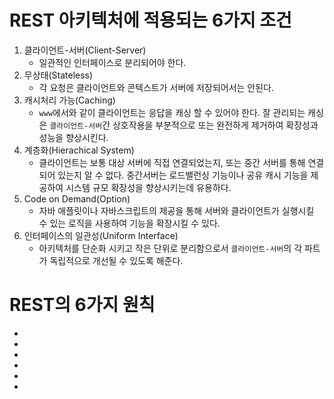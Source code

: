 # REST 아키텍처에 적용되는 6가지 조건

1. 클라이언트-서버(Client-Server)
   - 일관적인 인터페이스로 분리되어야 한다.
2. 무상태(Stateless)
   - 각 요청은 클라이언트와 콘텍스트가 서버에 저장되어서는 안된다.
3. 캐시처리 가능(Caching)
   - `www`에서와 같이 클라이언트는 응답을 캐싱 할 수 있어야 한다. 잘 관리되는 캐싱은 `클라이언트-서버`간 상호작용을 부분적으로 또는 완전하게 제거하여 확장성과 성능을 향상시킨다.
4. 계층화(Hierachical System)
   - 클라이언트는 보통 대상 서버에 직접 연결되었는지, 또는 중간 서버를 통해 연결되어 있는지 알 수 없다. 중간서버는 로드밸런싱 기능이나 공유 캐시 기능을 제공하여 시스템 규모 확장성을 향상시키는데 유용하다.
5. Code on Demand(Option)
   - 자바 애플릿이나 자바스크립트의 제공을 통해 서버와 클라이언트가 실행시킬 수 있는 로직을 사용하여 기능을 확장시킬 수 있다.
1. 인터페이스의 일관성(Uniform Interface)
   - 아키텍처를 단순화 시키고 작은 단위로 분리함으로서 `클라이언트-서버`의 각 파트가 독립적으로 개선될 수 있도록 해준다.


# REST의 6가지 원칙
- 
- 
- 
- 
- 
- 